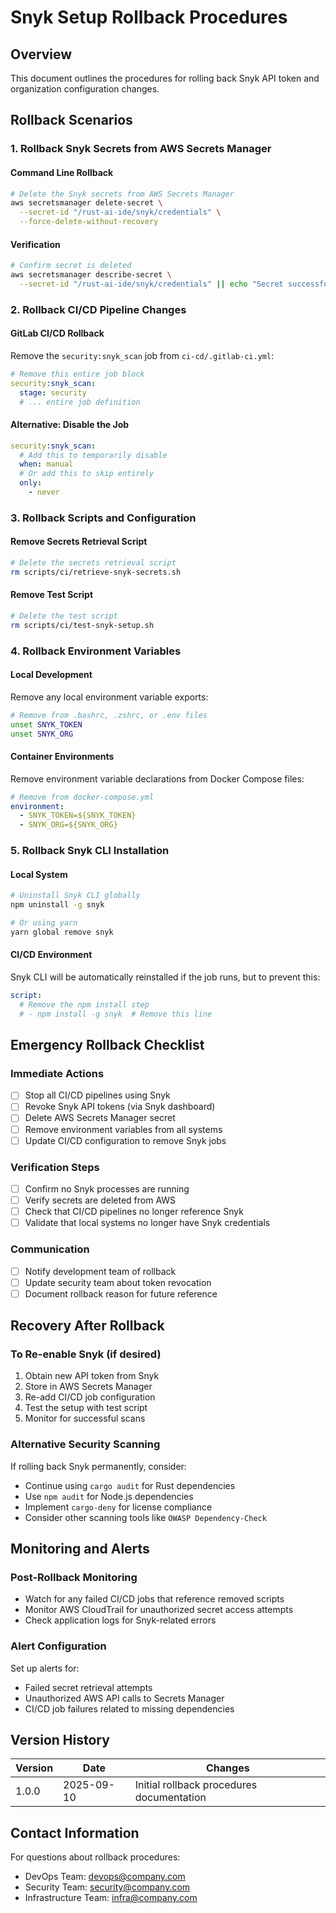 # Snyk Setup Rollback Procedures

## Overview
This document outlines the procedures for rolling back Snyk API token and organization configuration changes.

## Rollback Scenarios

### 1. Rollback Snyk Secrets from AWS Secrets Manager

#### Command Line Rollback
```bash
# Delete the Snyk secrets from AWS Secrets Manager
aws secretsmanager delete-secret \
  --secret-id "/rust-ai-ide/snyk/credentials" \
  --force-delete-without-recovery
```

#### Verification
```bash
# Confirm secret is deleted
aws secretsmanager describe-secret \
  --secret-id "/rust-ai-ide/snyk/credentials" || echo "Secret successfully deleted"
```

### 2. Rollback CI/CD Pipeline Changes

#### GitLab CI/CD Rollback
Remove the `security:snyk_scan` job from `ci-cd/.gitlab-ci.yml`:

```yaml
# Remove this entire job block
security:snyk_scan:
  stage: security
  # ... entire job definition
```

#### Alternative: Disable the Job
```yaml
security:snyk_scan:
  # Add this to temporarily disable
  when: manual
  # Or add this to skip entirely
  only:
    - never
```

### 3. Rollback Scripts and Configuration

#### Remove Secrets Retrieval Script
```bash
# Delete the secrets retrieval script
rm scripts/ci/retrieve-snyk-secrets.sh
```

#### Remove Test Script
```bash
# Delete the test script
rm scripts/ci/test-snyk-setup.sh
```

### 4. Rollback Environment Variables

#### Local Development
Remove any local environment variable exports:

```bash
# Remove from .bashrc, .zshrc, or .env files
unset SNYK_TOKEN
unset SNYK_ORG
```

#### Container Environments
Remove environment variable declarations from Docker Compose files:

```yaml
# Remove from docker-compose.yml
environment:
  - SNYK_TOKEN=${SNYK_TOKEN}
  - SNYK_ORG=${SNYK_ORG}
```

### 5. Rollback Snyk CLI Installation

#### Local System
```bash
# Uninstall Snyk CLI globally
npm uninstall -g snyk

# Or using yarn
yarn global remove snyk
```

#### CI/CD Environment
Snyk CLI will be automatically reinstalled if the job runs, but to prevent this:

```yaml
script:
  # Remove the npm install step
  # - npm install -g snyk  # Remove this line
```

## Emergency Rollback Checklist

### Immediate Actions
- [ ] Stop all CI/CD pipelines using Snyk
- [ ] Revoke Snyk API tokens (via Snyk dashboard)
- [ ] Delete AWS Secrets Manager secret
- [ ] Remove environment variables from all systems
- [ ] Update CI/CD configuration to remove Snyk jobs

### Verification Steps
- [ ] Confirm no Snyk processes are running
- [ ] Verify secrets are deleted from AWS
- [ ] Check that CI/CD pipelines no longer reference Snyk
- [ ] Validate that local systems no longer have Snyk credentials

### Communication
- [ ] Notify development team of rollback
- [ ] Update security team about token revocation
- [ ] Document rollback reason for future reference

## Recovery After Rollback

### To Re-enable Snyk (if desired)
1. Obtain new API token from Snyk
2. Store in AWS Secrets Manager
3. Re-add CI/CD job configuration
4. Test the setup with test script
5. Monitor for successful scans

### Alternative Security Scanning
If rolling back Snyk permanently, consider:
- Continue using `cargo audit` for Rust dependencies
- Use `npm audit` for Node.js dependencies
- Implement `cargo-deny` for license compliance
- Consider other scanning tools like `OWASP Dependency-Check`

## Monitoring and Alerts

### Post-Rollback Monitoring
- Watch for any failed CI/CD jobs that reference removed scripts
- Monitor AWS CloudTrail for unauthorized secret access attempts
- Check application logs for Snyk-related errors

### Alert Configuration
Set up alerts for:
- Failed secret retrieval attempts
- Unauthorized AWS API calls to Secrets Manager
- CI/CD job failures related to missing dependencies

## Version History

| Version | Date | Changes |
|---------|------|---------|
| 1.0.0   | 2025-09-10 | Initial rollback procedures documentation |

## Contact Information

For questions about rollback procedures:
- DevOps Team: devops@company.com
- Security Team: security@company.com
- Infrastructure Team: infra@company.com